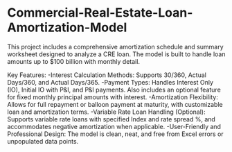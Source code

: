 # Commercial-Real-Estate-Loan-Amortization-Model

This project includes a comprehensive amortization schedule and summary worksheet designed to analyze a CRE loan. The model is built to handle loan amounts up to $100 billion with monthly detail.

Key Features:
-Interest Calculation Methods: Supports 30/360, Actual Days/360, and Actual Days/365.
-Payment Types: Handles Interest Only (IO), Initial IO with P&I, and P&I payments. Also includes an optional feature for fixed monthly principal amounts with interest.
-Amortization Flexibility: Allows for full repayment or balloon payment at maturity, with customizable loan and amortization terms.
-Variable Rate Loan Handling (Optional): Supports variable rate loans with specified Index and rate spread %, and accommodates negative amortization when applicable.
-User-Friendly and Professional Design: The model is clean, neat, and free from Excel errors or unpopulated data points.
